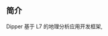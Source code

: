 ## 简介

Dipper 基于 L7 的地理分析应用开发框架,

<!-- <code src="./demo/home"></code> -->

<code src="./demo/rumbling/index"></code>
